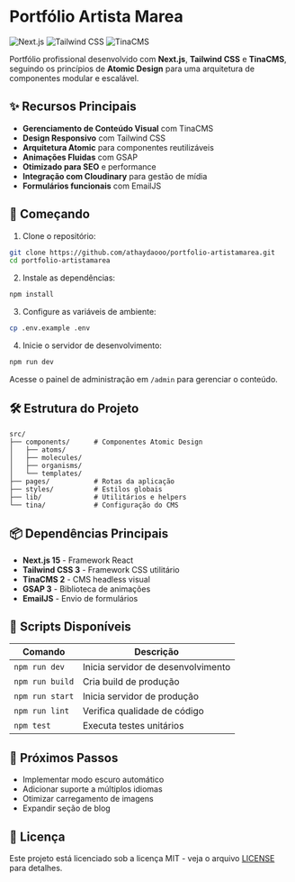 # Portfólio Artista Marea

![Next.js](https://img.shields.io/badge/Next.js-15.0.2-black?logo=next.js)
![Tailwind CSS](https://img.shields.io/badge/Tailwind_CSS-3.4.1-06B6D4?logo=tailwind-css)
![TinaCMS](https://img.shields.io/badge/TinaCMS-2.6.0-EC4815)

Portfólio profissional desenvolvido com **Next.js**, **Tailwind CSS** e **TinaCMS**, seguindo os princípios de **Atomic Design** para uma arquitetura de componentes modular e escalável.

## ✨ Recursos Principais

- **Gerenciamento de Conteúdo Visual** com TinaCMS
- **Design Responsivo** com Tailwind CSS
- **Arquitetura Atomic** para componentes reutilizáveis
- **Animações Fluidas** com GSAP
- **Otimizado para SEO** e performance
- **Integração com Cloudinary** para gestão de mídia
- **Formulários funcionais** com EmailJS

## 🚀 Começando

1. Clone o repositório:
```bash
git clone https://github.com/athaydaooo/portfolio-artistamarea.git
cd portfolio-artistamarea
```

2. Instale as dependências:
```bash
npm install
```

3. Configure as variáveis de ambiente:
```bash
cp .env.example .env
```

4. Inicie o servidor de desenvolvimento:
```bash
npm run dev
```

Acesse o painel de administração em `/admin` para gerenciar o conteúdo.

## 🛠️ Estrutura do Projeto

```
src/
├── components/      # Componentes Atomic Design
│   ├── atoms/
│   ├── molecules/
│   ├── organisms/
│   └── templates/
├── pages/           # Rotas da aplicação
├── styles/          # Estilos globais
├── lib/             # Utilitários e helpers
└── tina/            # Configuração do CMS
```

## 📦 Dependências Principais

- **Next.js 15** - Framework React
- **Tailwind CSS 3** - Framework CSS utilitário
- **TinaCMS 2** - CMS headless visual
- **GSAP 3** - Biblioteca de animações
- **EmailJS** - Envio de formulários

## 🔧 Scripts Disponíveis

| Comando         | Descrição                          |
|-----------------|------------------------------------|
| `npm run dev`   | Inicia servidor de desenvolvimento |
| `npm run build` | Cria build de produção             |
| `npm run start` | Inicia servidor de produção        |
| `npm run lint`  | Verifica qualidade de código       |
| `npm test`      | Executa testes unitários           |

## 🌟 Próximos Passos

- Implementar modo escuro automático
- Adicionar suporte a múltiplos idiomas
- Otimizar carregamento de imagens
- Expandir seção de blog

## 📄 Licença

Este projeto está licenciado sob a licença MIT - veja o arquivo [LICENSE](LICENSE) para detalhes.